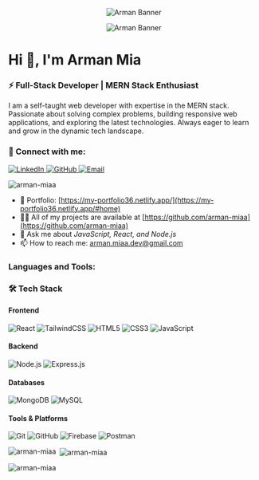 <p align="center">
  <img src="https://github.com/arman-miaa/arman-miaa/raw/main/arman-banner.png" alt="Arman Banner" />
</p>
<p align="center">
  <img src="https://raw.githubusercontent.com/arman-miaa/arman-miaa/main/arman-banner.png" alt="Arman Banner" />
</p>




<h1 align="left">Hi 👋, I'm Arman Mia</h1>
<h3 align="left">⚡ Full-Stack Developer | MERN Stack Enthusiast</h3>
<p align="left">
  I am a self-taught web developer with expertise in the MERN stack. Passionate about solving complex problems, building responsive web applications, and exploring the latest technologies. Always eager to learn and grow in the dynamic tech landscape.
</p>

### 🤝 Connect with me:

<p align="left">
  <a href="https://linkedin.com/in/arman-miaa" target="blank">
    <img src="https://img.shields.io/badge/LinkedIn-0A66C2?style=for-the-badge&logo=linkedin&logoColor=white" alt="LinkedIn"/>
  </a>
  <a href="https://github.com/arman-miaa" target="blank">
    <img src="https://img.shields.io/badge/GitHub-181717?style=for-the-badge&logo=github&logoColor=white" alt="GitHub"/>
  </a>
  <a href="mailto:arman.miaa.dev@gmail.com">
    <img src="https://img.shields.io/badge/Email-D14836?style=for-the-badge&logo=gmail&logoColor=white" alt="Email"/>
  </a>
</p>

<p align="left"> <img src="https://komarev.com/ghpvc/?username=arman-miaa&label=Profile%20views&color=0e75b6&style=flat" alt="arman-miaa" /> </p>

- 🌱 Portfolio: [https://my-portfolio36.netlify.app/](https://my-portfolio36.netlify.app/#home)  
- 👨‍💻 All of my projects are available at [https://github.com/arman-miaa](https://github.com/arman-miaa)  
- 💬 Ask me about *JavaScript, React, and Node.js*  
- 📫 How to reach me: [arman.miaa.dev@gmail.com](mailto:arman.miaa.dev@gmail.com)  

<h3 align="left">Languages and Tools:</h3>

### 🛠️ Tech Stack

#### Frontend
![React](https://img.shields.io/badge/React-20232A?style=for-the-badge&logo=react&logoColor=61DAFB)
![TailwindCSS](https://img.shields.io/badge/TailwindCSS-38B2AC?style=for-the-badge&logo=tailwind-css&logoColor=white)
![HTML5](https://img.shields.io/badge/HTML5-E34F26?style=for-the-badge&logo=html5&logoColor=white)
![CSS3](https://img.shields.io/badge/CSS3-1572B6?style=for-the-badge&logo=css3&logoColor=white)
![JavaScript](https://img.shields.io/badge/JavaScript-F7DF1E?style=for-the-badge&logo=javascript&logoColor=black)

#### Backend
![Node.js](https://img.shields.io/badge/Node.js-43853D?style=for-the-badge&logo=node.js&logoColor=white)
![Express.js](https://img.shields.io/badge/Express.js-404D59?style=for-the-badge&logo=express&logoColor=white)

#### Databases
![MongoDB](https://img.shields.io/badge/MongoDB-4EA94B?style=for-the-badge&logo=mongodb&logoColor=white)
![MySQL](https://img.shields.io/badge/MySQL-4479A1?style=for-the-badge&logo=mysql&logoColor=white)

#### Tools & Platforms
![Git](https://img.shields.io/badge/Git-F05032?style=for-the-badge&logo=git&logoColor=white)
![GitHub](https://img.shields.io/badge/GitHub-181717?style=for-the-badge&logo=github&logoColor=white)
![Firebase](https://img.shields.io/badge/Firebase-FFCA28?style=for-the-badge&logo=firebase&logoColor=black)
![Postman](https://img.shields.io/badge/Postman-FF6C37?style=for-the-badge&logo=postman&logoColor=white)

<p><img align="left" src="https://github-readme-stats.vercel.app/api/top-langs?username=arman-miaa&show_icons=true&locale=en&layout=compact" alt="arman-miaa" /></p>

<p>&nbsp;<img align="center" src="https://github-readme-stats.vercel.app/api?username=arman-miaa&show_icons=true&locale=en" alt="arman-miaa" /></p>

<p><img align="center" src="https://github-readme-streak-stats.herokuapp.com/?user=arman-miaa&" alt="arman-miaa" /></p>

